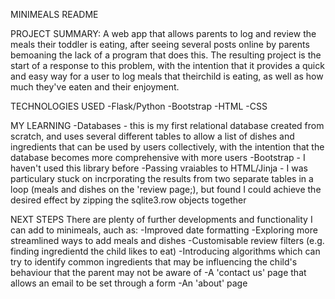 MINIMEALS README

PROJECT SUMMARY: A web app that allows parents to log and review the meals their toddler is eating, after seeing several posts online by parents bemoaning the lack of a program that does this. The resulting project is the start of a response to this problem, with the intention that it provides a quick and easy way for a user to log meals that theirchild is eating, as well as how much they've eaten and their enjoyment. 

TECHNOLOGIES USED
-Flask/Python
-Bootstrap
-HTML
-CSS

MY LEARNING
-Databases - this is my first relational database created from scratch, and uses several different tables to allow a list of dishes and ingredients that can be used by users collectively, with the intention that the database becomes more comprehensive with more users
-Bootstrap - I haven't used this library before
-Passing vraiables to HTML/Jinja - I was particulary stuck on incrporating the results from two separate tables in a loop (meals and dishes on the 'review page;), but found I could achieve the desired effect by zipping the sqlite3.row objects together

NEXT STEPS
There are plenty of further developments and functionality I can add to minimeals, auch as:
-Improved date formatting
-Exploring more streamlined ways to add meals and dishes
-Customisable review filters (e.g. finding ingredientd the child likes to eat)
-Introducing algorithms which can try to identify common ingredients that may be influencing the child's behaviour that the parent may not be aware of 
-A 'contact us' page that allows an email to be set through a form
-An 'about' page